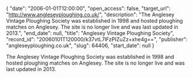 {
  "date": "2006-01-01T12:00:00", 
  "open_access": false, 
  "target_url": "http://www.angleseyploughing.co.uk/", 
  "description": "The Anglesey Vintage Ploughing Society was established in 1998 and hosted ploughing matches on Anglesey. The site is no longer live and was last updated in 2013.", 
  "end_date": null, 
  "title": "Anglesey Vintage Ploughing Society", 
  "record_id": "20060101T120000/k37vtL7lFzPIZuZz+xhe4g==", 
  "publisher": "angleseyploughing.co.uk", 
  "slug": 64406, 
  "start_date": null
}

The Anglesey Vintage Ploughing Society was established in 1998 and hosted ploughing matches on Anglesey. The site is no longer live and was last updated in 2013.